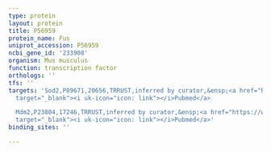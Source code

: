 ```yaml
---
type: protein
layout: protein
title: P56959
protein_name: Fus
uniprot_accession: P56959
ncbi_gene_id: '233908'
organism: Mus musculus
function: transcription factor
orthologs: ''
tfs: ''
targets: 'Sod2,P09671,20656,TRRUST,inferred by curator,&ensp;<a href="https://www.ncbi.nlm.nih.gov/pubmed/?term=23834335%5Buid%5D+OR+29087512%5Buid%5D"
  target="_blank"><i uk-icon="icon: link"></i>Pubmed</a>

  Mdm2,P23804,17246,TRRUST,inferred by curator,&ensp;<a href="https://www.ncbi.nlm.nih.gov/pubmed/?term=17234782%5Buid%5D+OR+29087512%5Buid%5D"
  target="_blank"><i uk-icon="icon: link"></i>Pubmed</a>'
binding_sites: ''

---
```

